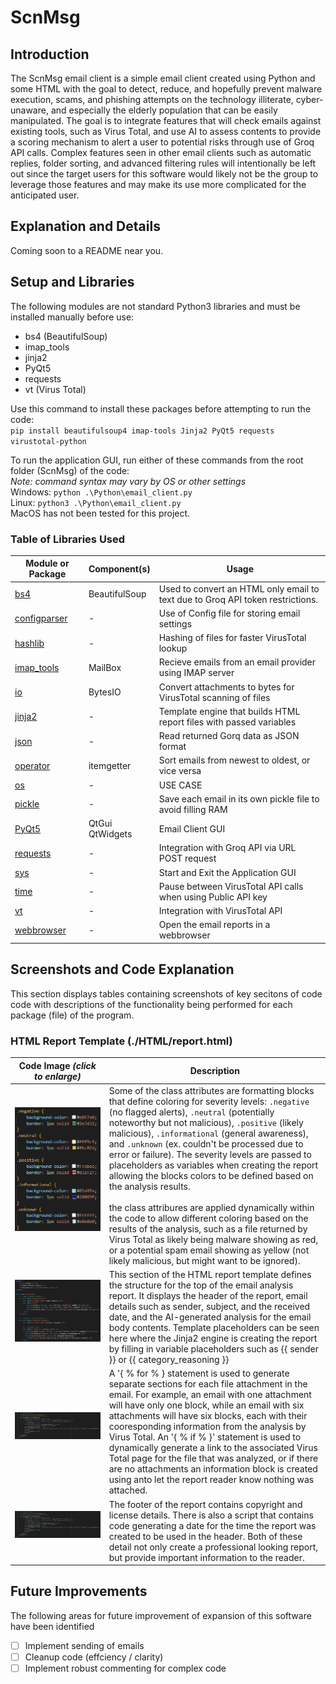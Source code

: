 # ScnMsg
## Introduction
The ScnMsg email client is a simple email client created using Python and some HTML with the goal to detect, reduce, and hopefully prevent malware execution, scams, and phishing attempts on the technology illiterate, cyber-unaware, and especially the elderly population that can be easily manipulated. The goal is to integrate features that will check emails against existing tools, such as Virus Total, and use AI to assess contents to provide a scoring mechanism to alert a user to potential risks through use of Groq API calls. Complex features seen in other email clients such as automatic replies, folder sorting, and advanced filtering rules will intentionally be left out since the target users for this software would likely not be the group to leverage those features and may make its use more complicated for the anticipated user.

## Explanation and Details
Coming soon to a README near you.

## Setup and Libraries
The following modules are not standard Python3 libraries and must be installed manually before use:
- bs4 (BeautifulSoup)
- imap_tools
- jinja2
- PyQt5
- requests
- vt (Virus Total)

Use this command to install these packages before attempting to run the code:<br>
`pip install beautifulsoup4 imap-tools Jinja2 PyQt5 requests virustotal-python`

To run the application GUI, run either of these commands from the root folder (ScnMsg) of the code:<br>
*Note: command syntax may vary by OS or other settings*<br>
Windows:  `python .\Python\email_client.py`<br>
Linux:   `python3 .\Python\email_client.py`<br>
MacOS has not been tested for this project.

### Table of Libraries Used
| Module or Package | Component(s) | Usage |
| ------- | ---------- | -------- |
| [bs4](https://pypi.org/project/beautifulsoup4/) | BeautifulSoup | Used to convert an HTML only email to text due to Groq API token restrictions. |
| [configparser](https://docs.python.org/3/library/configparser.html#module-configparser) | - | Use of Config file for storing email settings |
| [hashlib](https://docs.python.org/3/library/hashlib.html#module-hashlib) | - | Hashing of files for faster VirusTotal lookup |
| [imap_tools](https://pypi.org/project/imap-tools/) | MailBox | Recieve emails from an email provider using IMAP server |
| [io](https://docs.python.org/3/library/io.html#module-io) | BytesIO | Convert attachments to bytes for VirusTotal scanning of files |
| [jinja2](https://pypi.org/project/Jinja2/) | - | Template engine that builds HTML report files with passed variables |
| [json](https://docs.python.org/3/library/json.html#module-json) | - | Read returned Gorq data as JSON format |
| [operator](https://docs.python.org/3/library/operator.html#module-operator) | itemgetter | Sort emails from newest to oldest, or vice versa |
| [os](https://docs.python.org/3/library/os.html#module-os) | - | USE CASE |
| [pickle](https://docs.python.org/3/library/pickle.html#module-pickle) | - | Save each email in its own pickle file to avoid filling RAM |
| [PyQt5](https://pypi.org/project/PyQt5/) | QtGui<br>QtWidgets | Email Client GUI |
| [requests](https://pypi.org/project/requests/) | - | Integration with Groq API via URL POST request |
| [sys](https://docs.python.org/3/library/sys.html#module-sys) | - | Start and Exit the Application GUI |
| [time](https://docs.python.org/3/library/time.html#module-time) | - | Pause between VirusTotal API calls when using Public API key |
| [vt](https://github.com/doomedraven/VirusTotalApi) | - | Integration with VirusTotal API |
| [webbrowser](https://docs.python.org/3/library/webbrowser.html#module-webbrowser) | - | Open the email reports in a webbrowser |

## Screenshots and Code Explanation
This section displays tables containing screenshots of key secitons of code code with descriptions of the functionality being performed for each package (file) of the program.

### HTML Report Template (./HTML/report.html)
| Code Image *(click to enlarge)* | Description |
|-------------------------------|-------------|
| ![Screenshot of HTML coloring blocks](./readme_images/html_coloring.png)&nbsp;&nbsp;&nbsp;&nbsp;&nbsp;&nbsp;&nbsp;&nbsp;&nbsp;&nbsp;&nbsp;&nbsp;&nbsp;&nbsp;&nbsp;&nbsp;&nbsp;&nbsp;&nbsp;&nbsp; | Some of the class attributes are formatting blocks that define coloring for severity levels: `.negative` (no flagged alerts), `.neutral` (potentially noteworthy but not malicious), `.positive` (likely malicious), `.informational` (general awareness), and `.unknown` (ex. couldn't be processed due to error or failure). The severity levels are passed to placeholders as variables when creating the report allowing the blocks colors to be defined based on the analysis results. <br> <br> the class attribures are applied dynamically within the code to allow different coloring based on the results of the analysis, such as a file returned by Virus Total as likely being malware showing as red, or a potential spam email showing as yellow (not likely malicious, but might want to be ignored). |
| ![Screenshot of HTML code for top sections of report](./readme_images/html_top_report.png)&nbsp;&nbsp;&nbsp;&nbsp;&nbsp;&nbsp;&nbsp;&nbsp;&nbsp;&nbsp;&nbsp;&nbsp;&nbsp;&nbsp;&nbsp;&nbsp;&nbsp;&nbsp;&nbsp;&nbsp; | This section of the HTML report template defines the structure for the top of the email analysis report. It displays the header of the report, email details such as sender, subject, and the received date, and the AI-generated analysis for the email body contents. Template placeholders can be seen here where the Jinja2 engine is creating the report by filling in variable placeholders such as {{ sender }} or {{ category_reasoning }} |
| ![Screenshot of the HTML code block for creating variables numbers of file blocks](./readme_images/html_file_blocks.png)&nbsp;&nbsp;&nbsp;&nbsp;&nbsp;&nbsp;&nbsp;&nbsp;&nbsp;&nbsp;&nbsp;&nbsp;&nbsp;&nbsp;&nbsp;&nbsp;&nbsp;&nbsp;&nbsp;&nbsp; | A '{ % for % } statement is used to generate separate sections for each file attachment in the email. For example, an email with one attachment will have only one block, while an email with six attachments will have six blocks, each with their cooresponding information from the analysis by Virus Total. An '{ % if % }' statement is used to dynamically generate a link to the associated Virus Total page for the file that was analyzed, or if there are no attachments an information block is created using anto let the report reader know nothing was attached. |
| ![Screenshot of the HTML footer code and a date script](./readme_images/html_file_blocks.png)&nbsp;&nbsp;&nbsp;&nbsp;&nbsp;&nbsp;&nbsp;&nbsp;&nbsp;&nbsp;&nbsp;&nbsp;&nbsp;&nbsp;&nbsp;&nbsp;&nbsp;&nbsp;&nbsp;&nbsp; | The footer of the report contains copyright and license details. There is also a script that contains code generating a date for the time the report was created to be used in the header. Both of these detail not only create a professional looking report, but provide important information to the reader. |

## Future Improvements
The following areas for future improvement of expansion of this software have been identified
- [ ] Implement sending of emails
- [ ] Cleanup code (effciency / clarity)
- [ ] Implement robust commenting for complex code